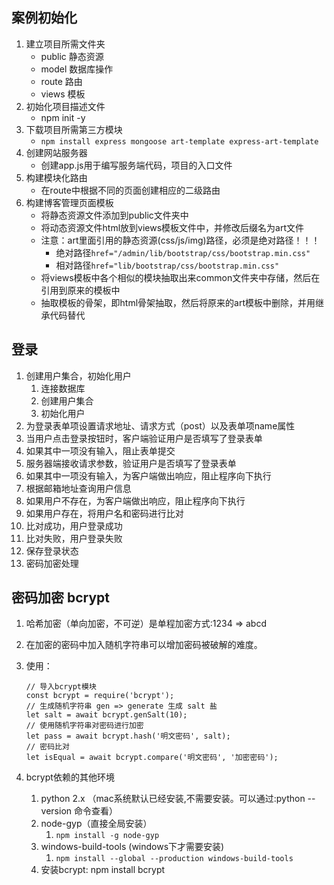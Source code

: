 ## 案例初始化
1. 建立项目所需文件夹
    * public 静态资源
    * model 数据库操作
    * route 路由
    * views 模板
2. 初始化项目描述文件
    * npm init -y
3. 下载项目所需第三方模块
    * `npm install express mongoose art-template express-art-template`
4. 创建网站服务器
    * 创建app.js用于编写服务端代码，项目的入口文件
5. 构建模块化路由
    * 在route中根据不同的页面创建相应的二级路由
6. 构建博客管理页面模板
    * 将静态资源文件添加到public文件夹中
    * 将动态资源文件html放到views模板文件中，并修改后缀名为art文件
    * 注意：art里面引用的静态资源(css/js/img)路径，必须是绝对路径！！！
        * 绝对路径`href="/admin/lib/bootstrap/css/bootstrap.min.css"`
        * 相对路径`href="lib/bootstrap/css/bootstrap.min.css"`
    * 将views模板中各个相似的模块抽取出来common文件夹中存储，然后在引用到原来的模板中
    * 抽取模板的骨架，即html骨架抽取，然后将原来的art模板中删除，并用继承代码替代
    
## 登录
1. 创建用户集合，初始化用户
    1. 连接数据库
    2. 创建用户集合
    3. 初始化用户
2. 为登录表单项设置请求地址、请求方式（post）以及表单项name属性
3. 当用户点击登录按钮时，客户端验证用户是否填写了登录表单 
4. 如果其中一项没有输入，阻止表单提交
5. 服务器端接收请求参数，验证用户是否填写了登录表单
6. 如果其中一项没有输入，为客户端做出响应，阻止程序向下执行
7. 根据邮箱地址查询用户信息
8. 如果用户不存在，为客户端做出响应，阻止程序向下执行 
9. 如果用户存在，将用户名和密码进行比对
10. 比对成功，用户登录成功
11. 比对失败，用户登录失败
12. 保存登录状态
13. 密码加密处理


## 密码加密 bcrypt
1. 哈希加密（单向加密，不可逆）是单程加密方式:1234 => abcd 
2. 在加密的密码中加入随机字符串可以增加密码被破解的难度。
3. 使用：

    ```
    // 导入bcrypt模块
    const bcrypt = require('bcrypt');
    // 生成随机字符串 gen => generate 生成 salt 盐
    let salt = await bcrypt.genSalt(10);
    // 使用随机字符串对密码进行加密
    let pass = await bcrypt.hash('明文密码', salt);
    // 密码比对
    let isEqual = await bcrypt.compare('明文密码', '加密密码');
    ```
4. bcrypt依赖的其他环境 
    1. python 2.x （mac系统默认已经安装,不需要安装。可以通过:python --version 命令查看）
    2. node-gyp（直接全局安装）
        1. `npm install -g node-gyp`
    3. windows-build-tools (windows下才需要安装)
        1. `npm install --global --production windows-build-tools`
    4. 安装bcrypt: npm install bcrypt